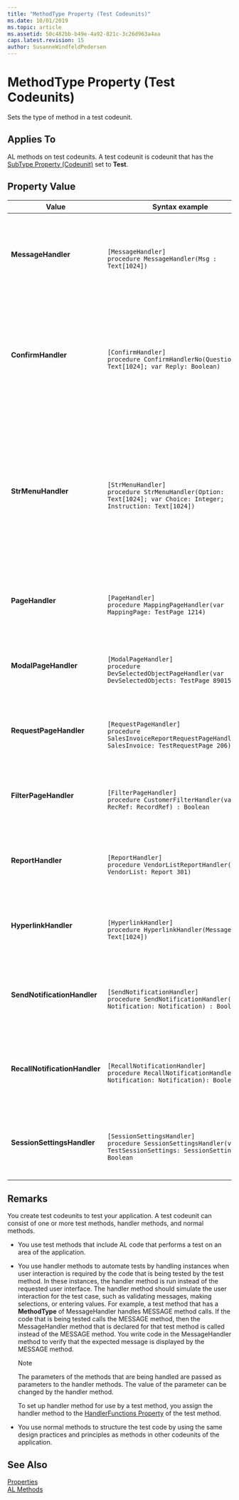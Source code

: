 ```yaml
---
title: "MethodType Property (Test Codeunits)"
ms.date: 10/01/2019
ms.topic: article
ms.assetid: 50c482bb-b49e-4a92-821c-3c26d963a4aa
caps.latest.revision: 15
author: SusanneWindfeldPedersen
---
```


 

# MethodType Property (Test Codeunits)
Sets the type of method in a test codeunit.  
  
## Applies To  
 AL methods on test codeunits. A test codeunit is codeunit that has the [SubType Property (Codeunit)](devenv-subtype-property-codeunit.md) set to **Test**.  
  
## Property Value  
  
|Value|Syntax example|Purpose|  
|-----------|-----------------|--------|    
|**MessageHandler**|<br>`[MessageHandler]` </br> `procedure MessageHandler(Msg : Text[1024])`|This handler is called when a message function is invoked in the code. The parameter type, **Text**,  contains the text of the function.|  
|**ConfirmHandler**|<br>`[ConfirmHandler]` </br> `procedure ConfirmHandlerNo(Question: Text[1024]; var Reply: Boolean)`|This handler is called when a confirm function is invoked in the code. The parameter type, **Text**,  contains the text of the function and the parameter **Reply** if the response to confirm is *yes* or *no*.|  
|**StrMenuHandler**|<br>`[StrMenuHandler]` </br> `procedure StrMenuHandler(Option: Text[1024]; var Choice: Integer; Instruction: Text[1024])`|This handler is called when a StrMenu function is invoked in code. The parameter type, **Text**,  contains the text of the function and **Choice** is the option chosen in the StrMenu. **Options** is the list of the different option values and **Instruction** is the leading text.|  
|**PageHandler**|<br>`[PageHandler]` </br> `procedure MappingPageHandler(var MappingPage: TestPage 1214)`|This handler is called when a non-modal page is invoked in the code. **TestPage** is the specific page in this case.|
|**ModalPageHandler**|<br>`[ModalPageHandler]` </br> `procedure DevSelectedObjectPageHandler(var DevSelectedObjects: TestPage 89015)`|This handler is called when a modal page is invoked in the code. **TestPage** is the specific page in this case.|  
|**RequestPageHandler**|<br>`[RequestPageHandler]` </br> `procedure SalesInvoiceReportRequestPageHandler(var SalesInvoice: TestRequestPage 206)`|This handler is called when a report is invoked in the code.  **TestRequestPage** refers to the specific report ID.| 
|**FilterPageHandler**|<br>`[FilterPageHandler]` </br> `procedure CustomerFilterHandler(var RecRef: RecordRef) : Boolean`|This handler is called when a filter page is invoked in the code. **RecRef** holds the record of the filter page.| 
|**ReportHandler**|<br>`[ReportHandler]` </br> `procedure VendorListReportHandler(var VendorList: Report 301)`|This handler is called when a report is invoked in the code. **Report** is the specific report in this case.|  
|**HyperlinkHandler**|<br>`[HyperlinkHandler]` </br> `procedure HyperlinkHandler(MessageTxt: Text[1024])`|This handler is called when a hyperlink is invoked in the code. **Text** contains the actual hyperlink.|  
|**SendNotificationHandler**|<br>`[SendNotificationHandler]` </br> `procedure SendNotificationHandler(var Notification: Notification) : Boolean`|This handler is called when a notification is raised from the code. **Notification** holds the actual notification.|
|**RecallNotificationHandler**|<br>`[RecallNotificationHandler]` </br> `procedure RecallNotificationHandler(var Notification: Notification): Boolean`|This handler is called when a notification is recalled from the code. **Notification** holds the actual notification.|
|**SessionSettingsHandler**|<br>`[SessionSettingsHandler]` </br> `procedure SessionSettingsHandler(var TestSessionSettings: SessionSettings) : Boolean`|This handler is called when SessionSetting is updated.  The parameter type, **SessionSettings**, holds the new settings.|
  
## Remarks  
 You create test codeunits to test your application. A test codeunit can consist of one or more test methods, handler methods, and normal methods.  
  
-   You use test methods that include AL code that performs a test on an area of the application. <!-- For more information, see [How to: Create Test Codeunits and Test Methods](../methods/devenv-how-to-create-test-codeunits-and-test-methods.md).  -->
  
-   You use handler methods to automate tests by handling instances when user interaction is required by the code that is being tested by the test method. In these instances, the handler method is run instead of the requested user interface. The handler method should simulate the user interaction for the test case, such as validating messages, making selections, or entering values. For example, a test method that has a **MethodType** of MessageHandler handles MESSAGE method calls. If the code that is being tested calls the MESSAGE method, then the MessageHandler method that is declared for that test method is called instead of the MESSAGE method. You write code in the MessageHandler method to verify that the expected message is displayed by the MESSAGE method.  
  
    > [!NOTE]  
    >  The parameters of the methods that are being handled are passed as parameters to the handler methods. The value of the parameter can be changed by the handler method.  
  
     To set up handler method for use by a test method, you assign the handler method to the [HandlerFunctions Property](devenv-handlermethods-property.md) of the test method.  
  
     <!-- For more information, see [How to: Create Handler Methods](../devenv-how-to-create-handler-methods.md).  -->
  
-   You use normal methods to structure the test code by using the same design practices and principles as methods in other codeunits of the application.  

## See Also  
[Properties](devenv-properties.md)  
[AL Methods](../methods/devenv-al-method-reference.md)  

<!--  
## See Also  
 [Testing the Application](../devenv-Testing-the-Application.md)   
 [How to: Create Test Codeunits and Test Methods](../methods/how-to-create-test-codeunits-and-test-methods.md)   
 [How to: Create Handler Methods](../methods/devenv-How-to-create-handler-methods.md)   
 [Walkthrough: Testing Purchase Invoice Discounts](Walkthrough-Testing-Purchase-Invoice-Discounts.md)
 -->
